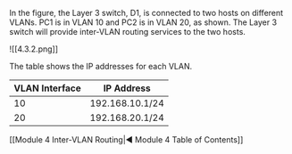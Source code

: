 In the figure, the Layer 3 switch, D1, is connected to two hosts on different VLANs. PC1 is in VLAN 10 and PC2 is in VLAN 20, as shown. The Layer 3 switch will provide inter-VLAN routing services to the two hosts.

![[4.3.2.png]]

The table shows the IP addresses for each VLAN.

| VLAN Interface | IP Address      |
| -------------- | --------------- |
| 10             | 192.168.10.1/24 |
| 20             | 192.168.20.1/24 |

[[Module 4 Inter-VLAN Routing|◀ Module 4 Table of Contents]]